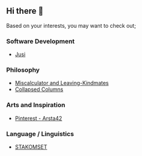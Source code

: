## Hi there 👋

Based on your interests, you may want to check out;
  ### Software Development
  - [Jusi](https://github.com/unviva/jusi)
    
  ### Philosophy
  - [Miscalculator and Leaving-Kindmates](https://notes-sigma-rust.vercel.app/)
  - [Collapsed Columns](https://www.barnesandnoble.com/w/collapsed-columns-zg-r-arslan/1143306364)
    
  ### Arts and Inspiration
  - [Pinterest - Arsta42](https://pinterest.com/arsta42)

  ### Language / Linguistics
  - [STAKOMSET](https://github.com/unviva/STAKOMSET)


<!--
**unviva/unviva** is a ✨ _special_ ✨ repository because its `README.md` (this file) appears on your GitHub profile.

Here are some ideas to get you started:

- 🔭 I’m currently working on ...
- 🌱 I’m currently learning ...
- 👯 I’m looking to collaborate on ...
- 🤔 I’m looking for help with ...
- 💬 Ask me about ...
- 📫 How to reach me: ...
- 😄 Pronouns: ...
- ⚡ Fun fact: ...
-->
